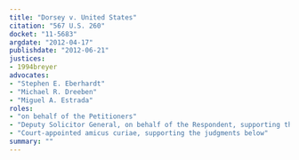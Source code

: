 ```yaml
---
title: "Dorsey v. United States"
citation: "567 U.S. 260"
docket: "11-5683"
argdate: "2012-04-17"
publishdate: "2012-06-21"
justices:
- 1994breyer
advocates:
- "Stephen E. Eberhardt"
- "Michael R. Dreeben"
- "Miguel A. Estrada"
roles:
- "on behalf of the Petitioners"
- "Deputy Solicitor General, on behalf of the Respondent, supporting the Petitioner"
- "Court-appointed amicus curiae, supporting the judgments below"
summary: ""
---
```



